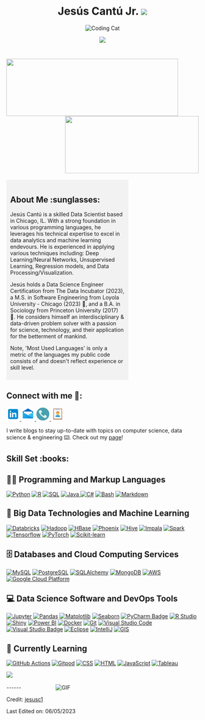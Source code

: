<h1 align="center"> Jesús Cantú Jr. <img src="https://media.giphy.com/media/hvRJCLFzcasrR4ia7z/giphy.gif" width="35"></h1>

<p align="center">
  <img src="https://media.giphy.com/media/13HBDT4QSTpveU/giphy.gif" alt="Coding Cat" width="200" height="150">
</p>

<p align="center">
  <a href="https://github.com/fairyland0926">
    <img src="https://readme-typing-svg.herokuapp.com/?lines=Researcher;Data%20Scientist;Software%20Engineer;Data%20Engineer;5%2B%20years%20of%20coding%20and%20data%20analytics%20experience;Data%20Science%20for%20Social%20Good;Always%20learning%20new%20tech&font=Pacifico&center=true&width=950&height=80&color=D35400&vCenter=true&size=45&speed=120">
  </a>
</p>

<h1 align="center"></h1>
<img align="left" height="150px" width="450px" src="https://github-readme-stats.vercel.app/api?username=jesusc1&count_private=true&show_icons=true&theme=dark" />
<img align="right" height="150px" width="350px" src="https://github-readme-stats.vercel.app/api/top-langs/?username=jesusc1&layout=compact&theme=dark&langs_count=10"/>
<img height="150" />
</p>


  <!-- About Me section on the right -->
  <div style="width: 300px; background-color: #f2f2f2; padding: 10px;">
    <h2 font-weight="bold">About Me :sunglasses:</h2>
    <p>Jesús Cantú is a skilled Data Scientist based in Chicago, IL. With a strong foundation in various programming languages, he leverages his technical expertise to excel in data analytics and machine learning endevours. He is experienced in applying various techniques including: Deep Learning/Neural Networks, Unsupervised Learning, Regression models, and Data Processing/Visualization.

Jesús holds a Data Science Engineer Certification from The Data Incubator (2023), a M.S. in Software Engineering from Loyola University - Chicago (2023) :wolf:, and a B.A. in Sociology from Princeton University (2017) :tiger:. He considers himself an interdisciplinary & data-driven problem solver with a passion for science, technology, and their application for the betterment of mankind.

Note, 'Most Used Languages' is only a metric of the languages my public code consists of and doesn't reflect experience or skill level.
    </p>
  </div>
</div>

<h2 style="font-weight: bold;">Connect with me 🤝:</h2>
<p align="left">
  <a href="https://www.linkedin.com/in/jesus-cantu217/" target="_blank" title="LinkedIn">
    <img src="libraryImages/linkedIn1.png" alt="LinkedIn" height="35" width="35">
  </a>
  <a href="mailto:jesus.cantu217@gmail.com" target="_blank" title="Email">
    <img src="libraryImages/mail1.png" alt="Email" height="35" width="35">
  </a>
  <a href="https://calendly.com/jesus-cantu217" target="_blank" title="Calendly">
    <img src="libraryImages/phone.png" alt="Calendly" height="35" width="35">
  </a>
  <a href="libraryImages/Cantu_Jesus_Resume.png" target="_blank" title="Resume">
    <img src="libraryImages/resume1.png" alt="Resume" height="35" width="35">
  </a>
  <p> I write blogs to stay up-to-date with topics on computer science, data science & engineering ⌨️. Check out my <a href="https://medium.com/@jesus.cantu217" style="text-decoration: underline;"title=" Medium blog">page</a>!</p>
</p>
    
</p>
<h2 font-weight="bold">Skill Set :books:</h2>
<!-- Heading 2 element with the text "Software Skills" -->
<h2>👨‍💻 Programming and Markup Languages</h2>

<p>
<a href="https://www.python.org/"><img alt="Python" src="https://img.shields.io/badge/Python-3776AB?logo=python&logoColor=fff&style=flat"></a>
<a href="#"><img alt="R" src="https://img.shields.io/badge/R-1A1A1A?logo=r&logoColor=276DC3&style=flat"></a>
<a href="#"><img alt="SQL" src="https://custom-icon-badges.demolab.com/badge/SQL-025E8C.svg?logo=database&logoColor=white"></a>
<a href="https://www.java.com/"><img alt="Java" src="https://custom-icon-badges.demolab.com/badge/Java-007396.svg?logo=java&logoColor=white">
<a href="#"><img alt="C#" src="https://img.shields.io/badge/C%23-1A1A1A?logo=c-sharp&logoColor=239120&style=flat"></a>
<a href="https://www.gnu.org/software/bash/"><img alt="Bash" src="https://img.shields.io/badge/GNU%20Bash-4EAA25?logo=gnubash&logoColor=fff&style=flat"></a>
<a href="https://www.markdownguide.org/"><img alt="Markdown" src="https://img.shields.io/badge/Markdown-000?logo=markdown&logoColor=fff&style=flat"></a>
</p>

<h2>🧰 Big Data Technologies and Machine Learning</h2>

<p>
<a href="#"><img alt="Databricks" src="https://img.shields.io/badge/Databricks-FFCA28?logo=databricks&logoColor=fff&style=flat"></a>
<a href="#"><img alt="Hadoop" src="https://img.shields.io/badge/Hadoop-1A1A1A?logo=apache-hadoop&logoColor=DE5828&style=flat"></a>
<a href="#"><img alt="HBase" src="https://img.shields.io/badge/HBase-1A1A1A?logo=apache-hbase&logoColor=F4B400&style=flat"></a>
<a href="#"><img alt="Phoenix" src="https://img.shields.io/badge/Apache%20Phoenix-1A1A1A?logo=apache-phoenix&logoColor=E96228&style=flat"></a>
<a href="#"><img alt="Hive" src="https://img.shields.io/badge/Apache%20Hive-1A1A1A?logo=apache-hive&logoColor=FDEE21&style=flat"></a>
<a href="#"><img alt="Impala" src="https://img.shields.io/badge/Apache%20Impala-1A1A1A?logo=apache-impala&logoColor=00ACD7&style=flat"></a>
<a href="#"><img alt="Spark" src="https://img.shields.io/badge/Apache%20Spark-1A1A1A?logo=apache-spark&logoColor=E25A1C&style=flat"></a>
<a href="#"><img alt="Tensorflow" src="https://img.shields.io/badge/Tensorflow-1A1A1A?logo=tensorflow&logoColor=FF6F00&style=flat"></a>
<a href="#"><img alt="PyTorch" src="https://img.shields.io/badge/PyTorch-1A1A1A?logo=pytorch&logoColor=EE4C2C&style=flat"></a>
<a href="#"><img alt="Scikit-learn" src="https://img.shields.io/badge/Scikit--learn-1A1A1A?logo=scikit-learn&logoColor=F7931E&style=flat"></a>
</p>

<h2>🗄️ Databases and Cloud Computing Services</h2>

<p>
<a href="#"><img alt="MySQL" src="https://img.shields.io/badge/MySQL-4479A1?logo=mysql&logoColor=fff&style=flat"></a>
<a href="#"><img alt="PostgreSQL" src ="https://img.shields.io/badge/PostgreSQL-4169E1?logo=postgresql&logoColor=fff&style=flat"></a>
<a href="#"><img alt="SQLAlchemy" src="https://img.shields.io/badge/SQLAlchemy-FCA121?logo=sqlalchemy&logoColor=fff&style=flat"></a>
<a href="#"><img alt="MongoDB" src="https://img.shields.io/badge/MongoDB-47A248?logo=mongodb&logoColor=fff&style=flat"></a>
<a href="#"><img alt="AWS" src="https://img.shields.io/badge/AWS-232F3E?logo=amazon-aws&logoColor=fff&style=flat"></a>
<a href="#"><img alt="Google Cloud Platform" src="https://img.shields.io/badge/Google%20Cloud-4285F4?logo=google-cloud&logoColor=fff&style=flat"></a>
</p>

<h2>💻 Data Science Software and DevOps Tools</h2>

<p>
<a href="#"><img alt="Jupyter" src="https://img.shields.io/badge/Jupyter-F37626.svg?logo=Jupyter&logoColor=white"></a>
<a href="#"><img alt="Pandas" src="https://img.shields.io/badge/Pandas-1A1A1A?logo=pandas&logoColor=150458&style=flat"></a>
<a href="#"><img alt="Matplotlib" src="https://img.shields.io/badge/Matplotlib-1A1A1A?logo=matplotlib&logoColor=11557C&style=flat"></a>
<a href="#"><img alt="Seaborn" src="https://img.shields.io/badge/Seaborn-1A1A1A?logo=seaborn&logoColor=913DBA&style=flat"></a>
<a href="#"><img src="https://img.shields.io/badge/PyCharm-000?logo=pycharm&logoColor=fff&style=flat" alt="PyCharm Badge"></a>
<a href="#"><img alt="R Studio" src="https://img.shields.io/badge/R%20Studio-1A1A1A?logo=rstudio&logoColor=75AADB&style=flat"></a>
<a href="#"><img alt="Shiny" src="https://img.shields.io/badge/Shiny-1A1A1A?logo=rstudio&logoColor=75AADB&style=flat"></a>
<a href="#"><img alt="Power BI" src="https://img.shields.io/badge/Power%20BI-F2C811?logo=power-bi&logoColor=black&style=flat"></a>
<a href="#"><img alt="Docker" src="https://img.shields.io/badge/Docker-1A1A1A?logo=docker&logoColor=2496ED&style=flat"></a>
<a href="#"><img alt="Git" src="https://img.shields.io/badge/Git-F05033.svg?logo=git&logoColor=white"></a>
<a href="#"><img alt="Visual Studio Code" src="https://img.shields.io/badge/Visual%20Studio%20Code-0078d7.svg?logo=visual-studio-code&logoColor=white"></a>
<a href="#"><img src="https://img.shields.io/badge/Visual%20Studio-5C2D91?logo=visualstudio&logoColor=fff&style=flat" alt="Visual Studio Badge"></a>
<a href="https://www.eclipse.org/"><img alt="Eclipse" src="https://img.shields.io/badge/Eclipse-2C2255?logo=eclipse&logoColor=white&style=flat"></a>
<a href="https://www.jetbrains.com/idea/"><img alt="IntelliJ" src="https://img.shields.io/badge/IntelliJ-000000?logo=intellij-idea&logoColor=white&style=flat"></a>
<a href="#"><img alt="GIS" src="https://img.shields.io/badge/GIS-35495E?logo=qgis&logoColor=white&style=flat"></a>
</p>

<h2> 🧠 Currently Learning</h2>
<a href="https://github.com/"><img alt="GitHub Actions" src="https://img.shields.io/badge/GitHub%20Actions-2088FF?logo=githubactions&logoColor=fff&style=flat"></a>
<a href="#"><img alt="Gitpod" src="https://img.shields.io/badge/Gitpod-1A1A1A?logo=gitpod&logoColor=1AA6E4&style=flat"></a>
<a href="#"><img alt="CSS" src="https://img.shields.io/badge/CSS3-1572B6?logo=css3&logoColor=fff&style=flat"></a>
<a href="#"><img alt="HTML" src="https://img.shields.io/badge/HTML5-E34F26?logo=html5&logoColor=fff&style=flat"></a>
<a href="https://www.javascript.com/"><img alt="JavaScript" src="https://img.shields.io/badge/JavaScript-F7DF1E?logo=javascript&logoColor=000&style=flat"></a>
<a href="#"><img alt="Tableau" src="https://img.shields.io/badge/Tableau-E97627?logo=tableau&logoColor=white&style=flat"></a>
<p>

![](https://github.com/halfrost/halfrost/blob/master/icons/header_.png)
</p>
<img align="right" width="375" alt="GIF" src="https://github.com/vimalverma558/vimalverma558/blob/v2/img/dino.gif" />
</p>
------

Credit: [jesusc1](https://github.com/jesusc1)

Last Edited on: 06/05/2023 
